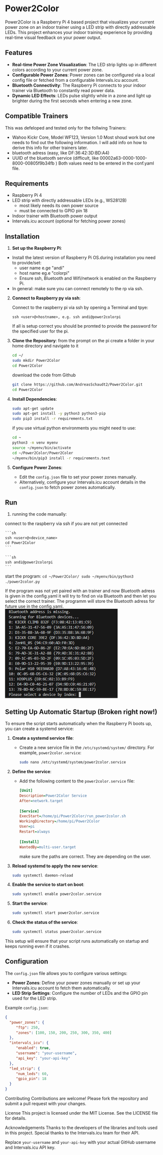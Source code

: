 # Power2Color

Power2Color is a Raspberry Pi 4 based project that visualizes your current power zone on an indoor trainer using a LED strip with directly addressable LEDs. This project enhances your indoor training experience by providing real-time visual feedback on your power output.

## Features

- **Real-time Power Zone Visualization**: The LED strip lights up in different colors according to your current power zone.
- **Configurable Power Zones**: Power zones can be configured via a local config file or fetched from a configurable Intervals.icu account.
- **Bluetooth Connectivity**: The Raspberry Pi connects to your indoor trainer via Bluetooth to constantly read power data.
- **Dynamic LED Effects**: LEDs pulse slightly while in a zone and light up brighter during the first seconds when entering a new zone.

## Compatible Trainers
This was defeloped and tested only for the follwing Trainers:
- Wahoo Kickr Core, Model WF123, Version 1.0
Most shoud work but one needs to find out the following information. I will add info on how to derive this info for other trainers later.
- bluetooth adress (easy, like DF:36:42:3D:BD:A4)
- UUID of the bluetooth service (difficult, like 00002a63-0000-1000-8000-00805f9b34fb )
Both values need to be entered in the conf.yaml file.

## Requirements

- Raspberry Pi 4
- LED strip with directly addressable LEDs (e.g., WS2812B)
  - most likely needs its own power source
  - must be connected to GPIO pin 18
- Indoor trainer with Bluetooth power output
- Intervals.icu account (optional for fetching power zones)

## Installation

1. **Set up the Raspberry Pi**:

* Install the latest version of Raspberry Pi OS.during installation you need to provide/set:
  * user name e.ge "andi"
  * host name eg.e "colorpi"
  * Ensure ssh, Bluetooth and Wifi/network is enabled on the Raspberry Pi.
* In general: make sure you can connect remotely to the rp via ssh.


2. **Connect to Raspberry py via ssh**:

    Connect to the raspberry pi via ssh by opening a Terminal and tpye:
    ```
    ssh <user>@<hostname>, e.g. ssh andi@power2colorpi
    ```
    If all is setup correct you should be promted to provide the password for the specified user for the pi.


3. **Clone the Repository**:
    from the prompt on the pi create a folder in your home directory and navigate to it
    ```sh
    cd ~/
    sudo mkdir Power2Color
    cd Power2Color
    ```

    download the code from Github
    ```sh
    git clone https://github.com/AndreasSchaudt2/Power2Color.git
    cd Power2Color
    ```

3. **Install Dependencies**:
    ```sh
    sudo apt-get update
    sudo apt-get install -y python3 python3-pip
    sudo pip3 install -r requirements.txt
    ```
    if you use virtual python environments you might need to use:
    ```sh
    cd ~
    python3 -m venv myenv
    source ~/myenv/bin/activate
    cd ~/Power2Color/Power2Coler
    ~/myenv/bin/pip3 install -r requirements.text
    ```

4. **Configure Power Zones**:
    - Edit the `config.json` file to set your power zones manually.
    - Alternatively, configure your Intervals.icu account details in the `config.json` to fetch power zones automatically.

## Run 
1. running the code manually:

connect to the raspberry via ssh if you are not yet connected

    ```sh
    ssh <user>@<device_name>
    cd Power2Color
    ```
 
    ```sh
    ssh andi@power2colorpi
    ```
start the program:
    ```
    cd ~/Power2Color/
    sudo ~/myenv/bin/python3 ./power2color.py
    ```

If the program was not yet paired with an trainer and now Bluetooth adress is given in the config.yaml it will try to find on via Bluetooth and then let you select the correct trainer. The programm will store the Bluetooth adress for future use in the config.yaml.
![Power2Color Image](connection_sequence.png)


## Setting Up Automatic Startup (Broken right now!)

To ensure the script starts automatically when the Raspberry Pi boots up, you can create a systemd service:

1. **Create a systemd service file**:
    - Create a new service file in the `/etc/systemd/system/` directory. For example, `power2color.service`:
      ```sh
      sudo nano /etc/systemd/system/power2color.service
      ```

2. **Define the service**:
    - Add the following content to the `power2color.service` file:
      ```ini
      [Unit]
      Description=Power2Color Service
      After=network.target

      [Service]
      ExecStart=/home/pi/Power2Color/run_power2color.sh
      WorkingDirectory=/home/pi/Power2Color
      User=pi
      Restart=always

      [Install]
      WantedBy=multi-user.target
      ```
      make sure the paths are correct. They are depending on the user.

3. **Reload systemd to apply the new service**:
    ```sh
    sudo systemctl daemon-reload
    ```

4. **Enable the service to start on boot**:
    ```sh
    sudo systemctl enable power2color.service
    ```

5. **Start the service**:
    ```sh
    sudo systemctl start power2color.service
    ```

6. **Check the status of the service**:
    ```sh
    sudo systemctl status power2color.service
    ```

This setup will ensure that your script runs automatically on startup and keeps running even if it crashes.

## Configuration

The `config.json` file allows you to configure various settings:

- **Power Zones**: Define your power zones manually or set up your Intervals.icu account to fetch them automatically.
- **LED Strip Settings**: Configure the number of LEDs and the GPIO pin used for the LED strip.

Example `config.json`:
```json
{
  "power_zones": {
     "ftp": 250,
     "zones": [100, 150, 200, 250, 300, 350, 400]
  },
  "intervals_icu": {
     "enabled": true,
     "username": "your-username",
     "api_key": "your-api-key"
  },
  "led_strip": {
     "num_leds": 60,
     "gpio_pin": 18
  }
}
```


Contributing
Contributions are welcome! Please fork the repository and submit a pull request with your changes.

License
This project is licensed under the MIT License. See the LICENSE file for details.

Acknowledgements
Thanks to the developers of the libraries and tools used in this project.
Special thanks to the Intervals.icu team for their API.


Replace `your-username` and `your-api-key` with your actual GitHub username and Intervals.icu API key.